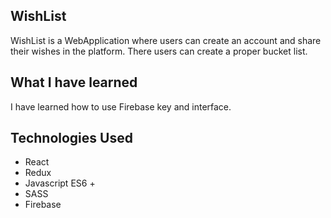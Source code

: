 ## WishList

WishList is a WebApplication where users can create an account and share their wishes in the platform. There users can create a proper bucket list.

## What I have learned

I have learned how to use Firebase key and interface.

## Technologies Used

- React
- Redux
- Javascript ES6 +
- SASS
- Firebase

